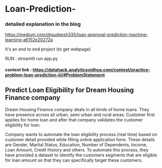 # Loan-Prediction-
### detailed explanation in the blog  
https://medium.com/@sudeesh335/loan-approval-prediction-machine-learning-a6152e20272a

It's an end to end project 
(to get webpage)


RUN : streamlit run app.py


#### contest link : https://datahack.analyticsvidhya.com/contest/practice-problem-loan-prediction-iii/#ProblemStatement

## Predict Loan Eligibility for Dream Housing Finance company
Dream Housing Finance company deals in all kinds of home loans. They have presence across all urban, semi urban and rural areas. Customer first applies for home loan and after that company validates the customer eligibility for loan.

Company wants to automate the loan eligibility process (real time) based on customer detail provided while filling online application form. These details are Gender, Marital Status, Education, Number of Dependents, Income, Loan Amount, Credit History and others. To automate this process, they have provided a dataset to identify the customers segments that are eligible for loan amount so that they can specifically target these customers. 

